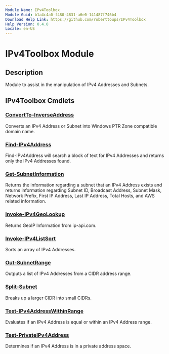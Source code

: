 ```yaml
---
Module Name: IPv4Toolbox
Module Guid: b1a4c4a0-f480-4831-a6e0-141487f746b4
Download Help Link: https://github.com/roberttoups/IPv4Toolbox
Help Version: 0.4.0
Locale: en-US
---
```


# IPv4Toolbox Module
## Description
Module to assist in the manipulation of IPv4 Addresses and Subnets.

## IPv4Toolbox Cmdlets
### [ConvertTo-InverseAddress](ConvertTo-InverseAddress.md)
Converts an IPv4 Address or Subnet into Windows PTR Zone compatible domain name.

### [Find-IPv4Address](Find-IPv4Address.md)
Find-IPv4Address will search a block of text for IPv4 Addresses and returns only the IPv4 Addresses found.

### [Get-SubnetInformation](Get-SubnetInformation.md)
Returns the information regarding a subnet that an IPv4 Address exists and returns information regarding Subnet ID, Broadcast Address, Subnet Mask, Network Prefix, First IP Address, Last IP Address, Total Hosts, and AWS related information.

### [Invoke-IPv4GeoLookup](Invoke-IPv4GeoLookup.md)
Returns GeoIP Information from ip-api.com.

### [Invoke-IPv4ListSort](Invoke-IPv4ListSort.md)
Sorts an array of IPv4 Addresses.

### [Out-SubnetRange](Out-SubnetRange.md)
Outputs a list of IPv4 Addresses from a CIDR address range.

### [Split-Subnet](Split-Subnet.md)
Breaks up a larger CIDR into small CIDRs.

### [Test-IPv4AddressWithinRange](Test-IPv4AddressWithinRange.md)
Evaluates if an IPv4 Address is equal or within an IPv4 Address range.

### [Test-PrivateIPv4Address](Test-PrivateIPv4Address.md)
Determines if an IPv4 Address is in a private address space.

